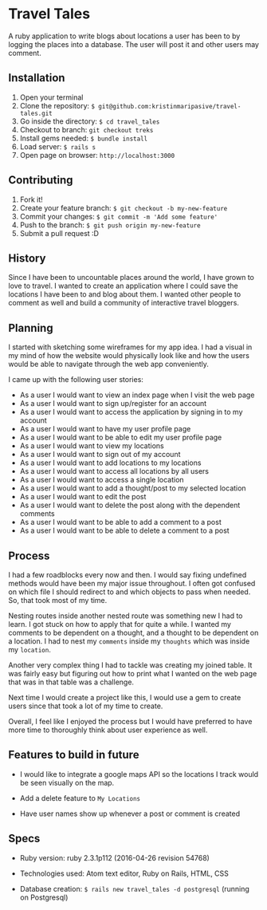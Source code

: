 # Travel Tales
A ruby application to write blogs about locations a user has been to by logging the places into a database. The user will post it and other users may comment.

## Installation
1. Open your terminal
2. Clone the repository: `$ git@github.com:kristinmaripasive/travel-tales.git`
3. Go inside the directory: `$ cd travel_tales`
4. Checkout to branch: `git checkout treks`
5. Install gems needed: `$ bundle install`
6. Load server: `$ rails s`
7. Open page on browser: `http://localhost:3000`

## Contributing
1. Fork it!
2. Create your feature branch: `$ git checkout -b my-new-feature`
3. Commit your changes: `$ git commit -m 'Add some feature'`
4. Push to the branch: `$ git push origin my-new-feature`
5. Submit a pull request :D

## History
Since I have been to uncountable places around the world, I have grown to love to travel. I wanted to create an application where I could save the locations I have been to and blog about them. I wanted other people to comment as well and build a community of interactive travel bloggers.

## Planning
I started with sketching some wireframes for my app idea. I had a visual in my mind of how the website would physically look like and how the users would be able to navigate through the web app conveniently.

I came up with the following user stories:

- As a user I would want to view an index page when I visit the web page
- As a user I would want to sign up/register for an account
- As a user I would want to access the application by signing in to my account
- As a user I would want to have my user profile page
- As a user I would want to be able to edit my user profile page
- As a user I would want to view my locations
- As a user I would want to sign out of my account
- As a user I would want to add locations to my locations
- As a user I would want to access all locations by all users
- As a user I would want to access a single location
- As a user I would want to add a thought/post to my selected location
- As a user I would want to edit the post
- As a user I would want to delete the post along with the dependent comments
- As a user I would want to be able to add a comment to a post
- As a user I would want to be able to delete a comment to a post

## Process
I had a few roadblocks every now and then. I would say fixing undefined methods would have been my major issue throughout. I often got confused on which file I should redirect to and which objects to pass when needed. So, that took most of my time.

Nesting routes inside another nested route was something new I had to learn. I got stuck on how to apply that for quite a while. I wanted my comments to be dependent on a thought, and a thought to be dependent on a location. I had to nest my `comments` inside my `thoughts` which was inside my `location`.

Another very complex thing I had to tackle was creating my joined table. It was fairly easy but figuring out how to print what I wanted on the web page that was in that table was a challenge.

Next time I would create a project like this, I would use a gem to create users since that took a lot of my time to create.

Overall, I feel like I enjoyed the process but I would have preferred to have more time to thoroughly think about user experience as well.

## Features to build in future
- I would like to integrate a google maps API so the locations I track would be seen visually on the map.

- Add a delete feature to `My Locations`

- Have user names show up whenever a post or comment is created

## Specs
* Ruby version: ruby 2.3.1p112 (2016-04-26 revision 54768)

* Technologies used: Atom text editor, Ruby on Rails, HTML, CSS

* Database creation: `$ rails new travel_tales -d postgresql` (running on Postgresql)
